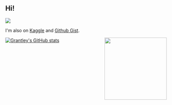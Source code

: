 ## Hi!
![](https://komarev.com/ghpvc/?username=gospacedev)

I'm also on [Kaggle](https://www.kaggle.com/grantleycullar) and [Github Gist](https://gist.github.com/gospacedev).

[![Grantley's GitHub stats](https://github-readme-stats.vercel.app/api?username=gospacedev&show_icons=true&theme=dark)](https://github.com/gospacedev)
<img style="float: right;" src="https://raw.githubusercontent.com/gocrazygh/gocrazygh/main/warmcoffee.gif" width="194"/>
